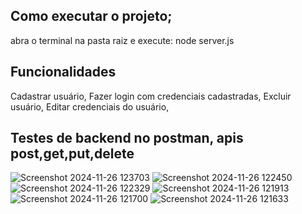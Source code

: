 ## Como executar o projeto;  
abra o terminal na pasta raiz e execute: node server.js

## Funcionalidades
 Cadastrar usuário,
 Fazer login com credenciais cadastradas,
 Excluir usuário,
 Editar credenciais do usuário,

## Testes de backend no postman, apis post,get,put,delete

![Screenshot 2024-11-26 123703](https://github.com/user-attachments/assets/35e41756-e12d-441a-a5fb-dc20c81d562f)
![Screenshot 2024-11-26 122450](https://github.com/user-attachments/assets/33bf4d82-bba9-4ba7-906d-ce5066283a66)
![Screenshot 2024-11-26 122329](https://github.com/user-attachments/assets/137c0a60-f6cf-4247-bf19-f557ac3916a2)
![Screenshot 2024-11-26 121913](https://github.com/user-attachments/assets/dea23eaa-e187-4851-9133-7948d8be0f63)
![Screenshot 2024-11-26 121700](https://github.com/user-attachments/assets/df42b1b6-ef1d-4efa-abbf-e9718a29c5c8)
![Screenshot 2024-11-26 121633](https://github.com/user-attachments/assets/a32479e0-6aea-4228-ab62-ed0088dad271)
